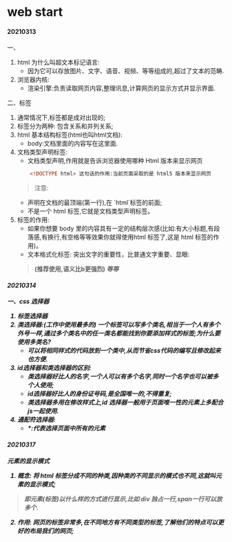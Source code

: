 # web start
#### 20210313
一、
1. html 为什么叫超文本标记语言:
    + 因为它可以存放图片、文字、语音、视频、等等组成的,超过了文本的范畴.
2. 浏览器内核:
    + 渲染引擎:负责读取网页内容,整理讯息,计算网页的显示方式并显示界面.

二、标签
1. 通常情况下,标签都是成对出现的;
2. 标签分为两种: 包含关系和并列关系;
3. html 基本结构标签(html也叫html文档):
    + body:文档里面的内容写在这里面.
4. 文档类型声明标签:
    + <!DOCTYPE> 文档类型声明,作用就是告诉浏览器使用哪种 Html 版本来显示网页
    ```html
        <!DOCTYPE html> 这句话的作用:当前页面采取的是 html5 版本来显示网页
    ```
   > 注意:
   + <!DOCTYPE> 声明在文档的最顶端(第一行),在 `html`标签的前面;
   + <!DOCTYPE> 不是一个 html 标签,它就是文档类型声明标签。
5. 标签的作用:
   + 如果你想要 body 里的内容具有一定的结构层次感(比如:有大小标题,有段落感,有换行,有空格等等效果你就得使用html
     标签了,这是 html 标签的作用)。
   + 文本格式化标签: 突出文字的重要性，比普通文字重要、显眼:
   > <b> <strong>(推荐使用,语义比b更强烈) <em>等等 

#### 20210314
一、css 选择器
1. 标签选择器
2. 类选择器:(工作中使用最多的)
   一个标签可以写多个类名,相当于一个人有多个外号一样,通过多个类名中的任一类名都能找到你要添加样式的标签;为什么要使用多类名?
    + 可以将相同样式的代码放到一个类中,从而节省css代码的编写且修改起来也方便.
3. id选择器和类选择器的区别:
    + 类选择器好比人的名字,一个人可以有多个名字,同时一个名字也可以被多个人使用;
    + id选择器好比人的身份证号码,是全国唯一的,不得重复;
    + 类选择器多用在修改样式上,id 选择器一般用于页面唯一性的元素上多配合js一起使用.
4. 通配符选择器:
    + *:代表选择页面中所有的元素

#### 20210317
元素的显示模式
1. 概念: 将 html 标签分成不同的种类,因种类的不同显示的模式也不同,这就叫元素的显示模式;
> 即元素(标签)以什么样的方式进行显示,比如 div 独占一行,span一行可以放多个.
2. 作用: 网页的标签非常多,在不同地方有不同类型的标签,了解他们的特点可以更好的布局我们的网页;
 

   

